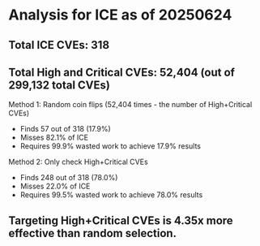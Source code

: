 # Analysis for ICE as of 20250624

## Total ICE CVEs: 318
## Total High and Critical CVEs: 52,404 (out of 299,132 total CVEs)

Method 1: Random coin flips (52,404 times - the number of High+Critical CVEs)
  - Finds 57 out of 318 (17.9%)
  - Misses 82.1% of ICE
  - Requires 99.9% wasted work to achieve 17.9% results

Method 2: Only check High+Critical CVEs
  - Finds 248 out of 318 (78.0%)
  - Misses 22.0% of ICE
  - Requires 99.5% wasted work to achieve 78.0% results

## Targeting High+Critical CVEs is 4.35x more effective than random selection.
